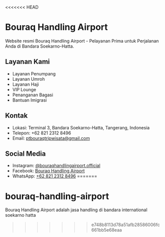 <<<<<<< HEAD
# Bouraq Handling Airport

Website resmi Bouraq Handling Airport - Pelayanan Prima untuk Perjalanan Anda di Bandara Soekarno-Hatta.

## Layanan Kami

- Layanan Penumpang
- Layanan Umroh
- Layanan Haji
- VIP Lounge
- Penanganan Bagasi
- Bantuan Imigrasi

## Kontak

- Lokasi: Terminal 3, Bandara Soekarno-Hatta, Tangerang, Indonesia
- Telepon: +62 821 2312 8496
- Email: ptbouraqtripwisata@gmail.com

## Social Media

- Instagram: [@bouraqhandlingairport.official](https://www.instagram.com/bouraqhandlingairport.official/)
- Facebook: [Bouraq Handling Airport](https://www.facebook.com/profile.php?id=100089814577657&ref=ig_profile_ac)
- WhatsApp: [+62 821 2312 8496](https://wa.me/6282123128496)
=======
# bouraq-handling-airport
Bouraq Handling Airport adalah jasa handling di bandara international soekarno hatta
>>>>>>> e748b8113d78a51afb28586006fc661bb5e68eaa
